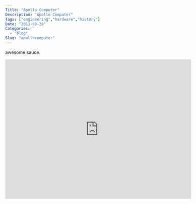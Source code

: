 ```yaml
---
Title: "Apollo Computer"
Description: "Apollo Computer"
Tags: ["engineering","hardware","history"]
Date: "2013-09-20"
Categories:
  - "blog"
Slug: "apollocomputer"
---
```

<p>awesome sauce.</p><p><iframe width="590" height="443" src="http://www.youtube.com/embed/YIBhPsyYCiM?feature=oembed" frameborder="0" allowfullscreen></iframe></p>
